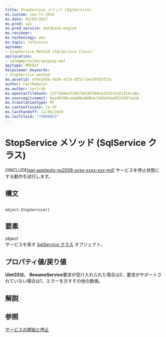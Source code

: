 ```yaml
---
title: StopService メソッド (SqlService)
ms.custom: seo-lt-2019
ms.date: 03/03/2017
ms.prod: sql
ms.prod_service: database-engine
ms.reviewer: ''
ms.technology: wmi
ms.topic: reference
apiname:
- StopService Method (SqlService Class)
apilocation:
- sqlmgmproviderxpsp2up.mof
apitype: MOFDef
helpviewer_keywords:
- StopService method
ms.assetid: ef8e1856-4930-417a-8f52-be470fd3f15c
author: CarlRabeler
ms.author: carlrab
ms.openlocfilehash: 1377498e25305f9810f5601a3533c6181314ca0a
ms.sourcegitcommit: baa40306cada09e480b4c5ddb44ee8524307a2ab
ms.translationtype: MT
ms.contentlocale: ja-JP
ms.lasthandoff: 11/06/2019
ms.locfileid: "73660853"
---
```

# <a name="stopservice-method-sqlservice-class"></a>StopService メソッド (SqlService クラス)
[!INCLUDE[tsql-appliesto-ss2008-xxxx-xxxx-xxx-md](../../../includes/tsql-appliesto-ss2008-xxxx-xxxx-xxx-md.md)]
  サービスを停止状態にする動作を試行します。  
  
## <a name="syntax"></a>構文  
  
```  
  
object.StopService()  
```  
  
## <a name="parts"></a>要素  
 *object*  
 サービスを表す [SqlService クラス](../../../relational-databases/wmi-provider-configuration-classes/sqlservice-class/sqlservice-class.md) オブジェクト。  
  
## <a name="property-valuereturn-value"></a>プロパティ値/戻り値  
 **Uint32**値。 **ResumeService**要求が受け入れられた場合は0、要求がサポートされていない場合は1、エラーを示すその他の数値。  
  
## <a name="remarks"></a>解説  
  
## <a name="see-also"></a>参照  
 [サービスの開始と停止](https://technet.microsoft.com/library/ms174886\(v=sql.105\).aspx)  
  
  
